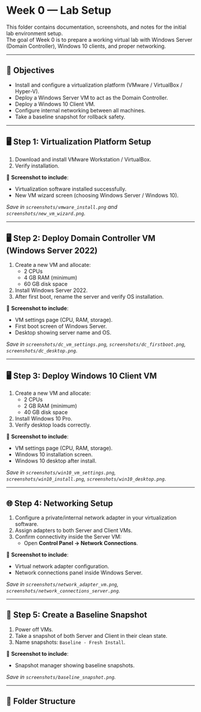 # Week 0 — Lab Setup

This folder contains documentation, screenshots, and notes for the initial lab environment setup.  
The goal of Week 0 is to prepare a working virtual lab with Windows Server (Domain Controller), Windows 10 clients, and proper networking.  

---

## 🎯 Objectives
- Install and configure a virtualization platform (VMware / VirtualBox / Hyper-V).  
- Deploy a Windows Server VM to act as the Domain Controller.  
- Deploy a Windows 10 Client VM.  
- Configure internal networking between all machines.  
- Take a baseline snapshot for rollback safety.  

---

## 🖥️ Step 1: Virtualization Platform Setup
1. Download and install VMware Workstation / VirtualBox.  
2. Verify installation.  

📸 **Screenshot to include**:  
- Virtualization software installed successfully.  
- New VM wizard screen (choosing Windows Server / Windows 10).  

_Save in `screenshots/vmware_install.png` and `screenshots/new_vm_wizard.png`._

---

## 🖥️ Step 2: Deploy Domain Controller VM (Windows Server 2022)
1. Create a new VM and allocate:  
   - 2 CPUs  
   - 4 GB RAM (minimum)  
   - 60 GB disk space  
2. Install Windows Server 2022.  
3. After first boot, rename the server and verify OS installation.  

📸 **Screenshot to include**:  
- VM settings page (CPU, RAM, storage).  
- First boot screen of Windows Server.  
- Desktop showing server name and OS.  

_Save in `screenshots/dc_vm_settings.png`, `screenshots/dc_firstboot.png`, `screenshots/dc_desktop.png`._

---

## 🖥️ Step 3: Deploy Windows 10 Client VM
1. Create a new VM and allocate:  
   - 2 CPUs  
   - 2 GB RAM (minimum)  
   - 40 GB disk space  
2. Install Windows 10 Pro.  
3. Verify desktop loads correctly.  

📸 **Screenshot to include**:  
- VM settings page (CPU, RAM, storage).  
- Windows 10 installation screen.  
- Windows 10 desktop after install.  

_Save in `screenshots/win10_vm_settings.png`, `screenshots/win10_install.png`, `screenshots/win10_desktop.png`._

---

## 🌐 Step 4: Networking Setup
1. Configure a private/internal network adapter in your virtualization software.  
2. Assign adapters to both Server and Client VMs.  
3. Confirm connectivity inside the Server VM:  
   - Open **Control Panel → Network Connections**.  

📸 **Screenshot to include**:  
- Virtual network adapter configuration.  
- Network connections panel inside Windows Server.  

_Save in `screenshots/network_adapter_vm.png`, `screenshots/network_connections_server.png`._

---

## 📸 Step 5: Create a Baseline Snapshot
1. Power off VMs.  
2. Take a snapshot of both Server and Client in their clean state.  
3. Name snapshots: `Baseline - Fresh Install`.  

📸 **Screenshot to include**:  
- Snapshot manager showing baseline snapshots.  

_Save in `screenshots/baseline_snapshot.png`._

---

## 📂 Folder Structure
